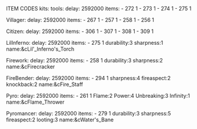ITEM CODES
kits:
  tools:
    delay: 2592000
    items:
      - 272 1
      - 273 1
      - 274 1
      - 275 1

  Villager:
    delay: 2592000
    items:
    - 267 1
    - 257 1
    - 258 1
    - 256 1

  Citizen:
    delay: 2592000
    items:
    - 306 1
    - 307 1
    - 308 1
    - 309 1

  LilInferno:
    delay: 2592000
    items:
    - 275 1 durability:3 sharpness:1 name:&cLil'_Inferno's_Torch

  Firework:
    delay: 2592000
    items:
    - 258 1 durability:3 sharpness:2 name:&cFirecracker

  FireBender:
    delay: 2592000
    items:
    - 294 1 sharpness:4 fireaspect:2 knockback:2 name:&cFire_Staff

  Pyro:
    delay: 2592000
    items:
    - 261 1 Flame:2 Power:4 Unbreaking:3 Infinity:1 name:&cFlame_Thrower

  Pyromancer:
    delay: 2592000
    items:
    - 279 1 durability:3 sharpness:5 fireaspect:2 looting:3 name:&cWater's_Bane
